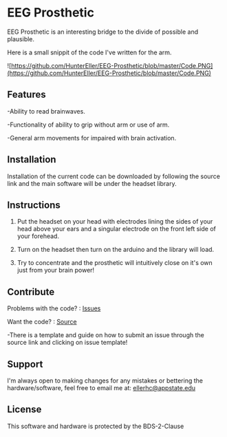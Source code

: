 EEG Prosthetic
==============
EEG Prosthetic is an interesting bridge to the divide of possible and plausible.

Here is a small snippit of the code I've written for the arm.

![https://github.com/HunterEller/EEG-Prosthetic/blob/master/Code.PNG](https://github.com/HunterEller/EEG-Prosthetic/blob/master/Code.PNG)

Features
--------

-Ability to read brainwaves.

-Functionality of ability to grip without arm or use of arm.

-General arm movements for impaired with brain activation.

Installation
------------

Installation of the current code can be downloaded by following the source link and the main software will be under the headset library.

Instructions
------------

1. Put the headset on your head with electrodes lining the sides of your head above your ears and a singular electrode on the front left side of your forehead.

2. Turn on the headset then turn on the arduino and the library will load.

3. Try to concentrate and the prosthetic will intuitively close on it's own just from your brain power!

Contribute
----------

Problems with the code? : [Issues](https://github.com/HunterEller/EEG-Prosthetic/issues "Issues")

Want the code? : [Source](https://github.com/HunterEller/EEG-Prosthetic "Source")

-There is a template and guide on how to submit an issue through the source link and clicking on issue template!

Support
-------

I'm always open to making changes for any mistakes or bettering the hardware/software, 
feel free to email me at: ellerhc@appstate.edu

License
-------

This software and hardware is protected by the BDS-2-Clause
